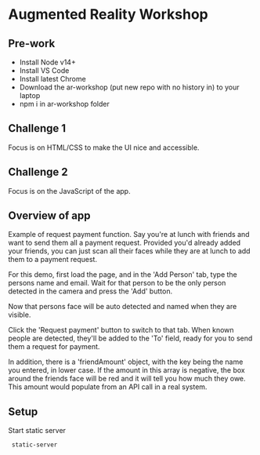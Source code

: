 # Augmented Reality Workshop

## Pre-work
* Install Node v14+
* Install VS Code
* Install latest Chrome
* Download the ar-workshop (put new repo with no history in) to your laptop
* npm i in ar-workshop folder


## Challenge 1
Focus is on HTML/CSS to make the UI nice and accessible.

## Challenge 2
Focus is on the JavaScript of the app.

## Overview of app
Example of request payment function. Say you're at lunch with friends and want to send them all a payment request. Provided you'd already added your friends, you can just scan all their faces while they are at lunch to add them to a payment request.

For this demo, first load the page, and in the 'Add Person' tab, type the persons name and email. Wait for that person to be the only person detected in the camera and press the 'Add' button.

Now that persons face will be auto detected and named when they are visible.

Click the 'Request payment' button to switch to that tab. When known people are detected, they'll be added to the 'To' field, ready for you to send them a request for payment.

In addition, there is a 'friendAmount' object, with the key being the name you entered, in lower case.
If the amount in this array is negative, the box around the friends face will be red and it will tell you how much they owe.
This amount would populate from an API call in a real system.

## Setup
Start static server
```html
 static-server
```



